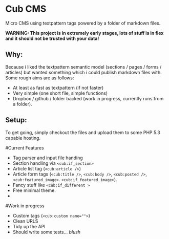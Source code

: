 Cub CMS
=======

Micro CMS using textpattern tags powered by a folder of markdown files.

__WARNING: This project is in extremely early stages, lots of stuff is in flex and it should not be trusted with your data!__

Why:
----
Because i liked the textpattern semantic model (sections / pages / forms / articles) but wanted something which i could publish markdown files with. Some rough aims are as follows:

* At least as fast as textpattern (if not faster)
* Very simple (one short file, simple functions)
* Dropbox / github / folder backed (work in progress, currently runs from a folder).


Setup:
------
To get going, simply checkout the files and upload them to some PHP 5.3 capable hosting. 

#Current Features

* Tag parser and input file handing
* Section handling via ```<cub:if_section>```
* Article list tag (```<cub:article />```)
* Article form tags (```<cub:title />```, ```<cub:body />```, ```<cub:posted />```, ```<cub:featured_image>```. ```<cub:if_featured_image>```).
* Fancy stuff like ```<cub:if_different >```
* Free minimal theme.
* 
#Work in progress
* Custom tags (```<cub:custom name="">```)
* Clean URLS
* Tidy up the API
* Should write some tests... _blush_
